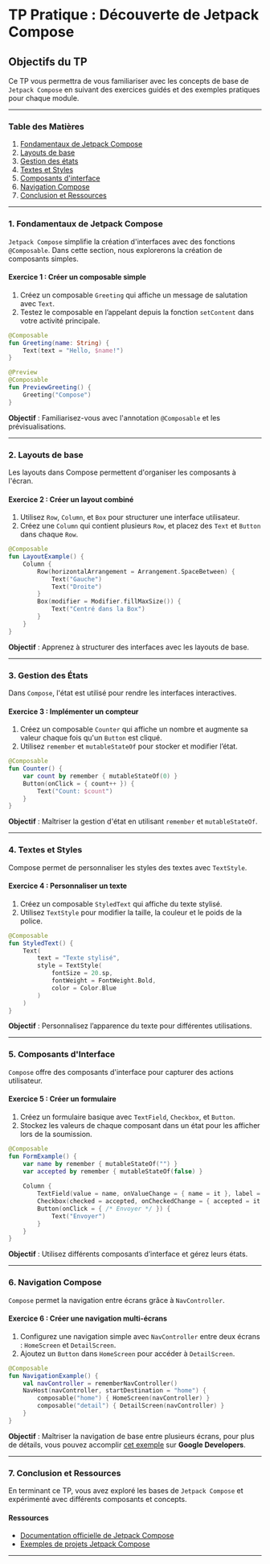 
# TP Pratique : Découverte de Jetpack Compose

## Objectifs du TP

Ce TP vous permettra de vous familiariser avec les concepts de base de `Jetpack Compose` en suivant des exercices guidés et des exemples pratiques pour chaque module.

---

### Table des Matières

1. [Fondamentaux de Jetpack Compose](#1-fondamentaux-de-jetpack-compose)
2. [Layouts de base](#2-layouts-de-base)
3. [Gestion des états](#3-gestion-des-états)
4. [Textes et Styles](#4-textes-et-styles)
5. [Composants d'interface](#5-composants-dinterface)
6. [Navigation Compose](#6-navigation-compose)
7. [Conclusion et Ressources](#7-conclusion-et-ressources)

---

### 1. Fondamentaux de Jetpack Compose

`Jetpack Compose` simplifie la création d'interfaces avec des fonctions `@Composable`. Dans cette section, nous explorerons la création de composants simples.

#### Exercice 1 : Créer un composable simple

1. Créez un composable `Greeting` qui affiche un message de salutation avec `Text`.
2. Testez le composable en l’appelant depuis la fonction `setContent` dans votre activité principale.

```kotlin
@Composable
fun Greeting(name: String) {
    Text(text = "Hello, $name!")
}

@Preview
@Composable
fun PreviewGreeting() {
    Greeting("Compose")
}
```

**Objectif** : Familiarisez-vous avec l'annotation `@Composable` et les prévisualisations.

---

### 2. Layouts de base

Les layouts dans Compose permettent d'organiser les composants à l'écran.

#### Exercice 2 : Créer un layout combiné

1. Utilisez `Row`, `Column`, et `Box` pour structurer une interface utilisateur.
2. Créez une `Column` qui contient plusieurs `Row`, et placez des `Text` et `Button` dans chaque `Row`.

```kotlin
@Composable
fun LayoutExample() {
    Column {
        Row(horizontalArrangement = Arrangement.SpaceBetween) {
            Text("Gauche")
            Text("Droite")
        }
        Box(modifier = Modifier.fillMaxSize()) {
            Text("Centré dans la Box")
        }
    }
}
```

**Objectif** : Apprenez à structurer des interfaces avec les layouts de base.

---

### 3. Gestion des États

Dans `Compose`, l'état est utilisé pour rendre les interfaces interactives.

#### Exercice 3 : Implémenter un compteur

1. Créez un composable `Counter` qui affiche un nombre et augmente sa valeur chaque fois qu'un `Button` est cliqué.
2. Utilisez `remember` et `mutableStateOf` pour stocker et modifier l’état.

```kotlin
@Composable
fun Counter() {
    var count by remember { mutableStateOf(0) }
    Button(onClick = { count++ }) {
        Text("Count: $count")
    }
}
```

**Objectif** : Maîtriser la gestion d'état en utilisant `remember` et `mutableStateOf`.

---

### 4. Textes et Styles

Compose permet de personnaliser les styles des textes avec `TextStyle`.

#### Exercice 4 : Personnaliser un texte

1. Créez un composable `StyledText` qui affiche du texte stylisé.
2. Utilisez `TextStyle` pour modifier la taille, la couleur et le poids de la police.

```kotlin
@Composable
fun StyledText() {
    Text(
        text = "Texte stylisé",
        style = TextStyle(
            fontSize = 20.sp,
            fontWeight = FontWeight.Bold,
            color = Color.Blue
        )
    )
}
```

**Objectif** : Personnalisez l’apparence du texte pour différentes utilisations.

---

### 5. Composants d'Interface

`Compose` offre des composants d'interface pour capturer des actions utilisateur.

#### Exercice 5 : Créer un formulaire

1. Créez un formulaire basique avec `TextField`, `Checkbox`, et `Button`.
2. Stockez les valeurs de chaque composant dans un état pour les afficher lors de la soumission.

```kotlin
@Composable
fun FormExample() {
    var name by remember { mutableStateOf("") }
    var accepted by remember { mutableStateOf(false) }
    
    Column {
        TextField(value = name, onValueChange = { name = it }, label = { Text("Nom") })
        Checkbox(checked = accepted, onCheckedChange = { accepted = it })
        Button(onClick = { /* Envoyer */ }) {
            Text("Envoyer")
        }
    }
}
```

**Objectif** : Utilisez différents composants d’interface et gérez leurs états.

---

### 6. Navigation Compose

`Compose` permet la navigation entre écrans grâce à `NavController`.

#### Exercice 6 : Créer une navigation multi-écrans

1. Configurez une navigation simple avec `NavController` entre deux écrans : `HomeScreen` et `DetailScreen`.
2. Ajoutez un `Button` dans `HomeScreen` pour accéder à `DetailScreen`.

```kotlin
@Composable
fun NavigationExample() {
    val navController = rememberNavController()
    NavHost(navController, startDestination = "home") {
        composable("home") { HomeScreen(navController) }
        composable("detail") { DetailScreen(navController) }
    }
}
```

**Objectif** : Maîtriser la navigation de base entre plusieurs écrans, pour plus de détails, vous pouvez accomplir [cet exemple](https://developer.android.com/codelabs/basic-android-kotlin-compose-navigation?hl=fr#0) sur **Google Developers**.

---

### 7. Conclusion et Ressources

En terminant ce TP, vous avez exploré les bases de `Jetpack Compose` et expérimenté avec différents composants et concepts.

#### Ressources

- [Documentation officielle de Jetpack Compose](https://developer.android.com/jetpack/compose)
- [Exemples de projets Jetpack Compose](https://developer.android.com/jetpack/compose/samples)

---